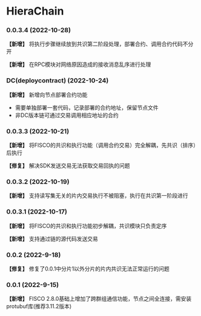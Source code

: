 # HieraChain


### 0.0.3.4 (2022-10-28)
**【新增】** 将执行步骤继续放到共识第二阶段处理，部署合约、调用合约代码不分开

**【新增】** 在RPC模块对网络原因造成的接收消息乱序进行处理

### DC(deploycontract) (2022-10-24)

**【新增】** 新增向节点部署合约功能
- 需要单独部署一套代码，记录部署的合约地址，保留节点文件
- 非DC版本链可通过交易调用相应地址的合约

### 0.0.3.3 (2022-10-21)
**【新增】** 将FISCO的共识和执行功能（调用合约交易）完全解耦，先共识（排序）后执行

**【修复】** 解决SDK发送交易无法获取交易回执的问题

### 0.0.3.2 (2022-10-19)
**【新增】** 支持读写集无关的片内交易执行不被阻塞，执行在共识第一阶段进行

### 0.0.3.1 (2022-10-17)

**【新增】** 将FISCO的共识和执行功能初步解耦，共识模块只负责定序

**【新增】** 支持通过链的源代码发送交易

### 0.0.2 (2022-9-18)

**【修复】** 修复了0.0.1中分片1以外分片的片内共识无法正常运行的问题

### 0.0.1 (2022-9-15)

**【新增】** FISCO 2.8.0基础上增加了跨群组通信功能，节点之间全连接，需安装protubuf库(推荐3.11.2版本)

